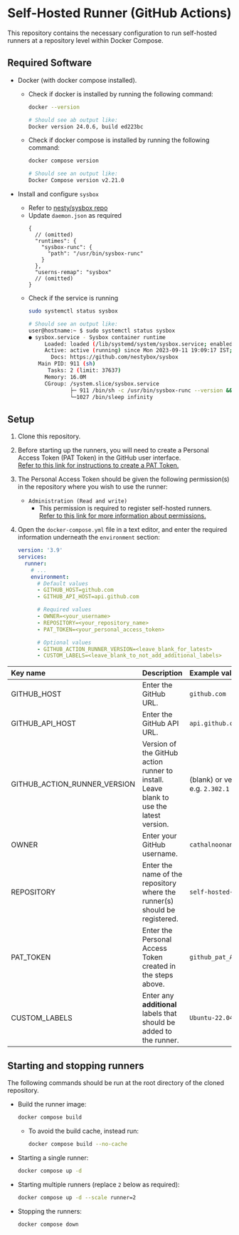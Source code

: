 # Self-Hosted Runner (GitHub Actions)
This repository contains the necessary configuration to run self-hosted runners at a repository level within Docker Compose.

## Required Software
- Docker (with docker compose installed).
  - Check if docker is installed by running the following command:
    ```sh
    docker --version
    ```
    ```sh
    # Should see ab output like:
    Docker version 24.0.6, build ed223bc
    ```
  - Check if docker compose is installed by running the following command:
    ```sh
    docker compose version
    ```
    ```sh
    # Should see an output like:
    Docker Compose version v2.21.0
    ```

- Install and configure `sysbox`
   - Refer to [nesty/sysbox repo](https://github.com/nestybox/sysbox)
   - Update `daemon.json` as required
      ```jsonc
      {
        // (omitted)
        "runtimes": {
          "sysbox-runc": {
            "path": "/usr/bin/sysbox-runc"
          }
        },
        "userns-remap": "sysbox"
        // (omitted)
      }
      ```
    - Check if the service is running
       ```sh
       sudo systemctl status sysbox
       ```
       ```sh
       # Should see an output like:
       user@hostname:~ $ sudo systemctl status sysbox
       ● sysbox.service - Sysbox container runtime
            Loaded: loaded (/lib/systemd/system/sysbox.service; enabled; vendor preset: enabled)
            Active: active (running) since Mon 2023-09-11 19:09:17 IST; 1h 58min ago
              Docs: https://github.com/nestybox/sysbox
          Main PID: 911 (sh)
             Tasks: 2 (limit: 37637)
            Memory: 16.0M
            CGroup: /system.slice/sysbox.service
                    ├─ 911 /bin/sh -c /usr/bin/sysbox-runc --version && /usr/bin/sysbox-mgr --version && /usr/bin/sysbox-fs --version && /bin/sleep infinity
                    └─1027 /bin/sleep infinity
       ```

## Setup
1. Clone this repository.

1. Before starting up the runners, you will need to create a Personal Access Token (PAT Token) in the GitHub user interface. \
   [Refer to this link for instructions to create a PAT Token.](https://docs.github.com/en/authentication/keeping-your-account-and-data-secure/creating-a-personal-access-token)

1. The Personal Access Token should be given the following permission(s) in the repository where you wish to use the runner:
   - `Administration (Read and write)`
     - This permission is required to register self-hosted runners. \
       [Refer to this link for more information about permissions.](https://docs.github.com/en/rest/overview/permissions-required-for-fine-grained-personal-access-tokens?apiVersion=2022-11-28#administration)

1. Open the `docker-compose.yml` file in a text editor, and enter the required information underneath the `environment` section:
   ```yml
   version: '3.9'
   services:
     runner:
       # ...
       environment:
         # Default values
         - GITHUB_HOST=github.com
         - GITHUB_API_HOST=api.github.com

         # Required values
         - OWNER=<your_username>
         - REPOSITORY=<your_repository_name>
         - PAT_TOKEN=<your_personal_access_token>

         # Optional values
         - GITHUB_ACTION_RUNNER_VERSION=<leave_blank_for_latest>
         - CUSTOM_LABELS=<leave_blank_to_not_add_additional_labels>
   ```

| Key name | Description | Example value |
|:---|:---|:---|
| GITHUB_HOST | Enter the GitHub URL. | `github.com` |
| GITHUB_API_HOST | Enter the GitHub API URL. | `api.github.com` |
| GITHUB_ACTION_RUNNER_VERSION | Version of the GitHub action runner to install. <br/>Leave blank to use the latest version. | (blank) or version, e.g. `2.302.1` |
| OWNER | Enter your GitHub username. | `cathalnoonan` |
| REPOSITORY | Enter the name of the repository where the runner(s) should be registered. | `self-hosted-runner` |
| PAT_TOKEN | Enter the Personal Access Token created in the steps above. | `github_pat_ABCDEF...` |
| CUSTOM_LABELS | Enter any **additional** labels that should be added to the runner. | `Ubuntu-22.04,docker` |

## Starting and stopping runners
The following commands should be run at the root directory of the cloned repository.

- Build the runner image:
  ```sh
  docker compose build
  ```
  - To avoid the build cache, instead run:
    ```sh
    docker compose build --no-cache
    ```

- Starting a single runner:
  ```sh
  docker compose up -d
  ```

- Starting multiple runners (replace `2` below as required):
  ```sh
  docker compose up -d --scale runner=2
  ```

- Stopping the runners:
  ```sh
  docker compose down
  ```

